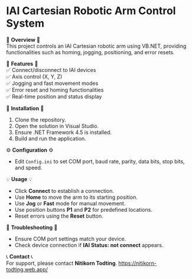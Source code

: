 # IAI Cartesian Robotic Arm Control System

🌟 **Overview** 🌟  
This project controls an IAI Cartesian robotic arm using VB.NET, providing functionalities such as homing, jogging, positioning, and error resets.

🎯 **Features** 🎯  
✅ Connect/disconnect to IAI devices  
✅ Axis control (X, Y, Z)  
✅ Jogging and fast movement modes  
✅ Error reset and homing functionalities  
✅ Real-time position and status display  

💾 **Installation** 💾  
1. Clone the repository.  
2. Open the solution in Visual Studio.  
3. Ensure .NET Framework 4.5 is installed.  
4. Build and run the application.

⚙️ **Configuration** ⚙️  
- Edit `Config.ini` to set COM port, baud rate, parity, data bits, stop bits, and speed.

💡 **Usage** 💡  
- Click **Connect** to establish a connection.  
- Use **Home** to move the arm to its starting position.  
- Use **Jog** or **Fast** mode for manual movement.  
- Use position buttons **P1** and **P2** for predefined locations.  
- Reset errors using the **Reset** button.

🛑 **Troubleshooting** 🛑  
- Ensure COM port settings match your device.  
- Check device connection if **IAI Status: not connect** appears.  

📞 **Contact** 📞  
For support, please contact **Nitikorn Todting**.
https://nitikorn-todting.web.app/

